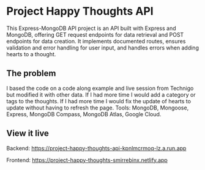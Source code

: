 # Project Happy Thoughts API

This Express-MongoDB API project is an API built with Express and MongoDB, offering GET request endpoints for data retrieval and POST endpoints for data creation. It implements documented routes, ensures validation and error handling for user input, and handles errors when adding hearts to a thought.

## The problem

I based the code on a code along example and live session from Technigo but modified it with other data. If I had more time I would add a category or tags to the thoughts. If I had more time I would fix the update of hearts to update without having to refresh the page. 
Tools: MongoDB, Mongoose, Express, MongoDB Compass, MongoDB Atlas, Google Cloud.

## View it live

Backend:
https://project-happy-thoughts-api-kpnlmcrmoq-lz.a.run.app

Frontend:
https://project-happy-thoughts-smirrebinx.netlify.app


